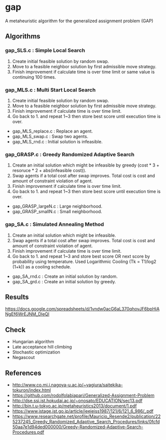 # gap
A metaheuristic algorithm for the generalized assignment problem (GAP)


## Algorithms

### gap_SLS.c : Simple Local Search
1. Create initial feasible solution by random swap.
2. Move to a feasible neighbor solution by first admissible move strategy.
3. Finish improvement if calculate time is over time limit or same value is continuing 100 times.

### gap_MLS.c : Multi Start Local Search
1. Create initial feasible solution by random swap.
2. Move to a feasible neighbor solution by first admissible move strategy.
3. Finish improvement if calculate time is over time limit.
4. Go back to 1. and repeat 1~3 then store best score until execution time is over.

* gap_MLS_replace.c : Replace an agent.
* gap_MLS_swap.c : Swap two agents.
* gap_MLS_rnd.c : Initial solution is infeasible.

### gap_GRASP.c : Greedy Randomized Adaptive Search
1. Create an initial solution which might be infeasible by greedy (cost * 3 + resoruce * 2 + abs(infeasible cost)).
2. Swap agents if a total cost after swap improves. Total cost is cost and amount of constraint violation of agent.
3. Finish improvement if calculate time is over time limit.
4. Go back to 1. and repeat 1~3 then store best score until execution time is over.

* gap_GRASP_largeN.c : Large neighborhood.
* gap_GRASP_smallN.c : Small neighborhood.

### gap_SA.c : Simulated Annealing Method
1. Create an initial solution which might be infeasible.
2. Swap agents if a total cost after swap improves. Total cost is cost and amount of constraint violation of agent.
3. Finish improvement if calculate time is over time limit.
4. Go back to 1. and repeat 1~3 and store best score OR next score by probability using temperature. Used Logarithmic Cooling (Tk = T1/log2 (1+k)) as a cooling schedule.

* gap_SA_rnd.c : Create an initial solution by random.
* gap_SA_grd.c : Create an initial solution by greedy.


## Results
https://docs.google.com/spreadsheets/d/1vndw0acG6aL370qhovJF6bpHiANgEf6WrEJNM_DleQI


## Check
- Hungarian algorithm
- Late acceptance hill climbing
- Stochastic optimization
- Negascout 


## References
- http://www.co.mi.i.nagoya-u.ac.jp/~yagiura/saitekika-tokuron/index.html
- https://github.com/rodolfolabiapari/Generalized-Assignment-Problem
- http://dse.ssi.ist.hokudai.ac.jp/~onosato/EDUCATION/sec13.pdf
- http://bin.t.u-tokyo.ac.jp/metaheuristics2013/document/1.pdf
- https://www.jstage.jst.go.jp/article/ieejeiss1987/121/6/121_6_986/_pdf
- https://www.researchgate.net/profile/Mauricio_Resende2/publication/225237245_Greedy_Randomized_Adaptive_Search_Procedures/links/0fcfd50aa7e1d94ded000000/Greedy-Randomized-Adaptive-Search-Procedures.pdf
